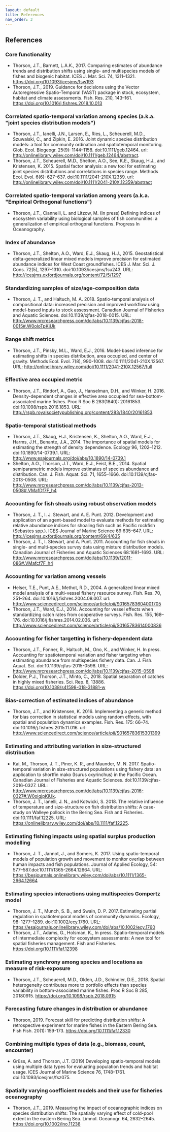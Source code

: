 ```yaml
---
layout: default
title: References
nav_order: 3
---
```


## References

### Core functionality

* Thorson, J.T., Barnett, L.A.K., 2017. Comparing estimates of abundance trends and distribution shifts using single- and multispecies models of fishes and biogenic habitat. ICES J. Mar. Sci. 74, 1311–1321. https://doi.org/10.1093/icesjms/fsw193
* Thorson, J.T., 2019. Guidance for decisions using the Vector Autoregressive Spatio-Temporal (VAST) package in stock, ecosystem, habitat and climate assessments. Fish. Res. 210, 143–161. https://doi.org/10.1016/j.fishres.2018.10.013

### Correlated spatio-temporal variation among species (a.k.a. "joint species distribution models")

* Thorson, J.T., Ianelli, J.N., Larsen, E., Ries, L., Scheuerell, M.D., Szuwalski, C., and Zipkin, E. 2016. Joint dynamic species distribution models: a tool for community ordination and spatiotemporal monitoring. Glob. Ecol. Biogeogr. 25(9): 1144–1158. doi:10.1111/geb.12464. url: http://onlinelibrary.wiley.com/doi/10.1111/geb.12464/abstract.
* Thorson, J.T., Scheuerell, M.D., Shelton, A.O., See, K.E., Skaug, H.J., and Kristensen, K. 2015. Spatial factor analysis: a new tool for estimating joint species distributions and correlations in species range. Methods Ecol. Evol. 6(6): 627–637. doi:10.1111/2041-210X.12359. url: http://onlinelibrary.wiley.com/doi/10.1111/2041-210X.12359/abstract

### Correlated spatio-temporal variation among years (a.k.a. "Empirical Orthogonal functions")

* Thorson, J.T., Ciannelli, L. and Litzow, M. (In press) Defining indices of ecosystem variability using biological samples of fish communities: a generalization of empirical orthogonal functions. Progress In Oceanography.

### Index of abundance

* Thorson, J.T., Shelton, A.O., Ward, E.J., Skaug, H.J., 2015. Geostatistical delta-generalized linear mixed models improve precision for estimated abundance indices for West Coast groundfishes. ICES J. Mar. Sci. J. Cons. 72(5), 1297–1310. doi:10.1093/icesjms/fsu243. URL: http://icesjms.oxfordjournals.org/content/72/5/1297

### Standardizing samples of size/age-composition data

* Thorson, J. T., and Haltuch, M. A. 2018. Spatio-temporal analysis of compositional data: increased precision and improved workflow using model-based inputs to stock assessment. Canadian Journal of Fisheries and Aquatic Sciences. doi:10.1139/cjfas-2018-0015. URL: http://www.nrcresearchpress.com/doi/abs/10.1139/cjfas-2018-0015#.W0oloTpKiUk

### Range shift metrics

* Thorson, J.T., Pinsky, M.L., Ward, E.J., 2016. Model-based inference for estimating shifts in species distribution, area occupied, and center of gravity. Methods Ecol. Evol. 7(8), 990-1008.  doi:10.1111/2041-210X.12567.  URL: http://onlinelibrary.wiley.com/doi/10.1111/2041-210X.12567/full

### Effective area occupied metric

* Thorson, J.T., Rindorf, A., Gao, J., Hanselman, D.H., and Winker, H. 2016. Density-dependent changes in effective area occupied for sea-bottom-associated marine fishes. Proc R Soc B 283(1840): 20161853. doi:10.1098/rspb.2016.1853. URL: http://rspb.royalsocietypublishing.org/content/283/1840/20161853.

### Spatio-temporal statistical methods

* Thorson, J.T., Skaug, H.J., Kristensen, K., Shelton, A.O., Ward, E.J., Harms, J.H., Benante, J.A., 2014. The importance of spatial models for estimating the strength of density dependence. Ecology 96, 1202–1212. doi:10.1890/14-0739.1. URL: http://www.esajournals.org/doi/abs/10.1890/14-0739.1
* Shelton, A.O., Thorson, J.T., Ward, E.J., Feist, B.E., 2014. Spatial semiparametric models improve estimates of species abundance and distribution. Can. J. Fish. Aquat. Sci. 71, 1655–1666. doi:10.1139/cjfas-2013-0508. URL: http://www.nrcresearchpress.com/doi/abs/10.1139/cjfas-2013-0508#.VMafDf7F_h4

### Accounting for fish shoals using robust observation models

* Thorson, J. T., I. J. Stewart, and A. E. Punt. 2012. Development and application of an agent-based model to evaluate methods for estimating relative abundance indices for shoaling fish such as Pacific rockfish (Sebastes spp.). ICES Journal of Marine Science 69:635–647. URL: http://icesjms.oxfordjournals.org/content/69/4/635
* Thorson, J. T., I. Stewart, and A. Punt. 2011. Accounting for fish shoals in single- and multi-species survey data using mixture distribution models. Canadian Journal of Fisheries and Aquatic Sciences 68:1681–1693. URL: http://www.nrcresearchpress.com/doi/abs/10.1139/f2011-086#.VMafcf7F_h4

### Accounting for variation among vessels

* Helser, T.E., Punt, A.E., Methot, R.D., 2004. A generalized linear mixed model analysis of a multi-vessel fishery resource survey. Fish. Res. 70, 251–264. doi:10.1016/j.fishres.2004.08.007. url: http://www.sciencedirect.com/science/article/pii/S0165783604001705
* Thorson, J.T., Ward, E.J., 2014. Accounting for vessel effects when standardizing catch rates from cooperative surveys. Fish. Res. 155, 168–176. doi:10.1016/j.fishres.2014.02.036.  url: http://www.sciencedirect.com/science/article/pii/S0165783614000836

### Accounting for fisher targetting in fishery-dependent data

* Thorson, J.T., Fonner, R., Haltuch, M., Ono, K., and Winker, H. In press. Accounting for spatiotemporal variation and fisher targeting when estimating abundance from multispecies fishery data. Can. J. Fish. Aquat. Sci. doi:10.1139/cjfas-2015-0598. URL: http://www.nrcresearchpress.com/doi/abs/10.1139/cjfas-2015-0598
* Dolder, P.J., Thorson, J.T., Minto, C., 2018. Spatial separation of catches in highly mixed fisheries. Sci. Rep. 8, 13886. https://doi.org/10.1038/s41598-018-31881-w

### Bias-correction of estimated indices of abundance

* Thorson, J.T., and Kristensen, K. 2016. Implementing a generic method for bias correction in statistical models using random effects, with spatial and population dynamics examples. Fish. Res. 175: 66–74. doi:10.1016/j.fishres.2015.11.016. url: http://www.sciencedirect.com/science/article/pii/S0165783615301399

### Estimating and attributing variation in size-structured distribution

* Kai, M., Thorson, J. T., Piner, K. R., and Maunder, M. N. 2017. Spatio-temporal variation in size-structured populations using fishery data: an application to shortfin mako (Isurus oxyrinchus) in the Pacific Ocean. Canadian Journal of Fisheries and Aquatic Sciences. doi:10.1139/cjfas-2016-0327. URL: http://www.nrcresearchpress.com/doi/abs/10.1139/cjfas-2016-0327#.W0olqjpKiUk.
* Thorson, J. T., Ianelli, J. N., and Kotwicki, S. 2018. The relative influence of temperature and size-structure on fish distribution shifts: A case-study on Walleye pollock in the Bering Sea. Fish and Fisheries. doi:10.1111/faf.12225. URL: https://onlinelibrary.wiley.com/doi/abs/10.1111/faf.12225.

### Estimating fishing impacts using spatial surplus production modelling

* Thorson, J. T., Jannot, J., and Somers, K. 2017. Using spatio-temporal models of population growth and movement to monitor overlap between human impacts and fish populations. Journal of Applied Ecology, 54: 577–587.doi:10.1111/1365-2664.12664. URL: https://besjournals.onlinelibrary.wiley.com/doi/abs/10.1111/1365-2664.12664

### Estimating species interactions using multispecies Gompertz model

* Thorson, J. T., Munch, S. B., and Swain, D. P. 2017. Estimating partial regulation in spatiotemporal models of community dynamics. Ecology, 98: 1277–1289. doi:10.1002/ecy.1760. URL: https://esajournals.onlinelibrary.wiley.com/doi/abs/10.1002/ecy.1760
* Thorson, J.T., Adams, G., Holsman, K., In press. Spatio-temporal models of intermediate complexity for ecosystem assessments: A new tool for spatial fisheries management. Fish and Fisheries. https://doi.org/10.1111/faf.12398

### Estimating synchrony among species and locations as measure of risk-exposure

* Thorson, J.T., Scheuerell, M.D., Olden, J.D., Schindler, D.E., 2018. Spatial heterogeneity contributes more to portfolio effects than species variability in bottom-associated marine fishes. Proc R Soc B 285, 20180915. https://doi.org/10.1098/rspb.2018.0915

### Forecasting future changes in distribution or abundance

* Thorson, 2019. Forecast skill for predicting distribution shifts:  A retrospective experiment for marine fishes in the Eastern Bering Sea. Fish Fish. 20(1): 159-173. https://doi.org/10.1111/faf.12330

### Combining multiple types of data (e.g., biomass, count, encounter)

* Grüss, A. and Thorson, J.T. (2019) Developing spatio-temporal models using multiple data types for evaluating population trends and habitat usage. ICES Journal of Marine Science 76, 1748–1761. doi:10.1093/icesjms/fsz075.

### Spatially varying coefficient models and their use for fisheries oceanography

* Thorson, J.T., 2019. Measuring the impact of oceanographic indices on species distribution shifts: The spatially varying effect of cold-pool extent in the eastern Bering Sea. Limnol. Oceanogr. 64, 2632–2645. https://doi.org/10.1002/lno.11238

